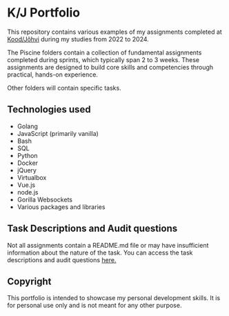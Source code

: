 # K/J Portfolio

This repository contains various examples of my assignments completed at [Kood/Jõhvi](https://kood.tech/et/) during my studies from 2022 to 2024.

The Piscine folders contain a collection of fundamental assignments completed during sprints, which typically span 2 to 3 weeks. These assignments are designed to build core skills and competencies through practical, hands-on experience.

Other folders will contain specific tasks.

## Technologies used

- Golang
- JavaScript (primarily vanilla)
- Bash
- SQL
- Python
- Docker
- jQuery
- Virtualbox
- Vue.js
- node.js
- Gorilla Websockets
- Various packages and libraries

## Task Descriptions and Audit questions

Not all assignments contain a README.md file or may have insufficient information about the nature of the task.
You can access the task descriptions and audit questions [here.](https://github.com/01-edu/public/tree/master/subjects)

## Copyright
This portfolio is intended to showcase my personal development skills. It is for personal use only and is not meant for any other purpose.